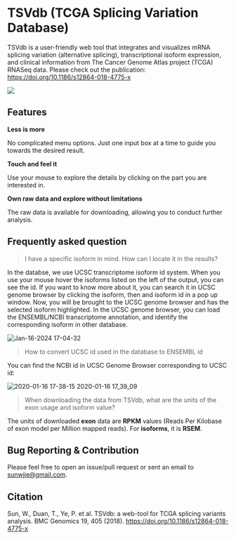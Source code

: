 # TSVdb (TCGA Splicing Variation Database)

TSVdb is a user-friendly web tool that integrates and visualizes mRNA splicing variation (alternative splicing), transcriptional isoform expression, and clinical information from The Cancer Genome Atlas project (TCGA) RNASeq data. Please check out the publication: https://doi.org/10.1186/s12864-018-4775-x

![](https://raw.githubusercontent.com/wenjie1991/TSVdb/master/amination.gif)

## Features

**Less is more**

No complicated menu options. Just one input box at a time to guide you towards the desired result.

**Touch and feel it**

Use your mouse to explore the details by clicking on the part you are interested in.

**Own raw data and explore without limitations**

The raw data is available for downloading, allowing you to conduct further analysis.

## Frequently asked question

> I have a specific isoform in mind. How can I locate it in the results?</summary>
    
In the databse, we use UCSC transcriptome isoform id system. 
When you use your mouse hover the isoforms listed on the left of the output, you can see the id.
If you want to know more about it, you can search it in UCSC genome browser by clicking the isoform, then and isoform id in a pop up window.
Now, you will be brought to the UCSC genome browser and has the selected isoform highlighted.
In the UCSC genome browser, you can load the ENSEMBL/NCBI transcriptome annotation, and identify the corresponding isoform in other database. 
    
![Jan-16-2024 17-04-32](https://github.com/wenjie1991/TSVdb/assets/6602710/944f799e-47cc-4cdb-859f-71d72d22768d)

> How to convert UCSC id used in the database to ENSEMBL id

You can find the NCBI id in UCSC Genome Browser corresponding to UCSC id:

![2020-01-16 17-38-15 2020-01-16 17_39_09](https://user-images.githubusercontent.com/6602710/72544195-2de5d980-3887-11ea-986b-46066f47af76.gif)

> When downloading the data from TSVdb, what are the units of the exon usage and isoform value?

The units of downloaded **exon** data are **RPKM** values (Reads Per Kilobase of exon model per Million mapped reads).
For **isoforms**, it is **RSEM**. 

## Bug Reporting & Contribution
Please feel free to open an issue/pull request or sent an email to sunwjie@gmail.com.

## Citation
Sun, W., Duan, T., Ye, P. et al. TSVdb: a web-tool for TCGA splicing variants analysis. BMC Genomics 19, 405 (2018). https://doi.org/10.1186/s12864-018-4775-x

